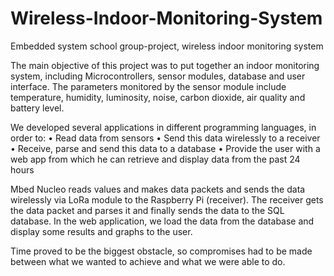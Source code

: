 # Wireless-Indoor-Monitoring-System
Embedded system school group-project, wireless indoor monitoring system

The main objective of this project was to put together an indoor monitoring system, including Microcontrollers, sensor modules, database and user interface. The parameters monitored by the sensor module include temperature, humidity, luminosity, noise, carbon dioxide, air quality and battery level.

We developed several applications in different programming languages, in order to:
  •	Read data from sensors
  •	Send this data wirelessly to a receiver
  •	Receive, parse and send this data to a database
  •	Provide the user with a web app from which he can retrieve and display data from the past 24 hours

Mbed Nucleo reads values and makes data packets and sends the data wirelessly via LoRa module to the Raspberry Pi (receiver). The receiver gets the data packet and parses it and finally sends the data to the SQL database. In the web application, we load the data from the database and display some results and graphs to the user.

Time proved to be the biggest obstacle, so compromises had to be made between what we wanted to achieve and what we were able to do.
